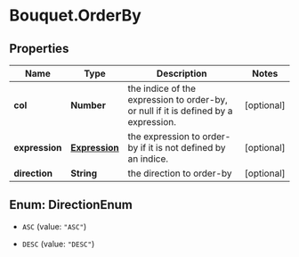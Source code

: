# Bouquet.OrderBy

## Properties
Name | Type | Description | Notes
------------ | ------------- | ------------- | -------------
**col** | **Number** | the indice of the expression to order-by, or null if it is defined by a expression. | [optional] 
**expression** | [**Expression**](Expression.md) | the expression to order-by if it is not defined by an indice. | [optional] 
**direction** | **String** | the direction to order-by | [optional] 


<a name="DirectionEnum"></a>
## Enum: DirectionEnum


* `ASC` (value: `"ASC"`)

* `DESC` (value: `"DESC"`)




